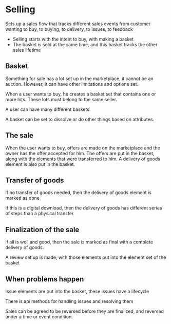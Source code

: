 # Selling

Sets up a sales flow that tracks different sales events from customer wanting to buy, to buying, to delivery, to issues, to feedback


* Selling starts with the intent to buy, with making a basket 
* The basket is sold at the same time, and this basket tracks the other sales lifetime 


## Basket 

Something for sale has a lot set up in the marketplace, it cannot be an auction. However, it can have other limitations and options set.

When a user wants to buy, he creates a basket set that contains one or more lots. These lots must belong to the same seller.

A user can have many different baskets. 

A basket can be set to dissolve or do other things based on attributes.

## The sale

When the user wants to buy, offers are made on the marketplace and the owner has the offer accepted for him.
The offers are put in the basket, along with the elements that were transferred to him.
A delivery of goods element is also put in the basket.

## Transfer of goods

If no transfer of goods needed, then the delivery of goods element is marked as done

If this is a digital download, then the delivery of goods has different series of steps than a physical transfer

## Finalization of the sale

if all is well and good, then the sale is marked as final with a complete delivery of goods.

A review set up is made, with those elements put into the element set of the basket

## When problems happen

Issue elements are put into the basket, these issues have a lifecycle

There is api methods for handling issues and resolving them


Sales can be agreed to be reversed before they are finalized, and reversed under a time or event condition.







